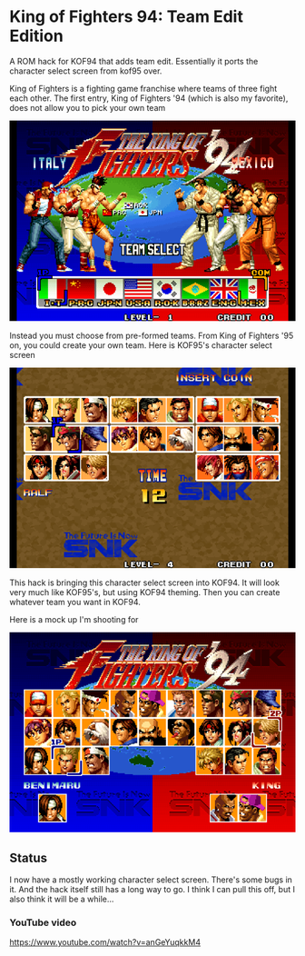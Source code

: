 # King of Fighters 94: Team Edit Edition

A ROM hack for KOF94 that adds team edit. Essentially it ports the character select screen from kof95 over.

King of Fighters is a fighting game franchise where teams of three fight each other. The first entry, King of Fighters '94 (which is also my favorite), does not allow you to pick your own team

![kof94 team select screen](https://github.com/city41/kof94te/blob/main/kof94TeamSelect.png?raw=true)

Instead you must choose from pre-formed teams. From King of Fighters '95 on, you could create your own team. Here is KOF95's character select screen

![kof95 team select screen](https://github.com/city41/kof94te/blob/main/kof95CharSelect.png?raw=true)

This hack is bringing this character select screen into KOF94. It will look very much like KOF95's, but using KOF94 theming. Then you can create whatever team you want in KOF94.

Here is a mock up I'm shooting for

![kof94 team select mock up](https://github.com/city41/kof94te/blob/main/mockup.png?raw=true)

## Status

I now have a mostly working character select screen. There's some bugs in it. And the hack itself still has a long way to go. I think I can pull this off, but I also think it will be a while...

### YouTube video

https://www.youtube.com/watch?v=anGeYuqkkM4
